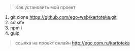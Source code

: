 > Как установить мой проект

1. git clone https://github.com/ego-web/kartoteka.git
2. cd site
4. npm i
5. gulp

> ссылка на проект онлайн  http://ego.com.ru/kartoteka
